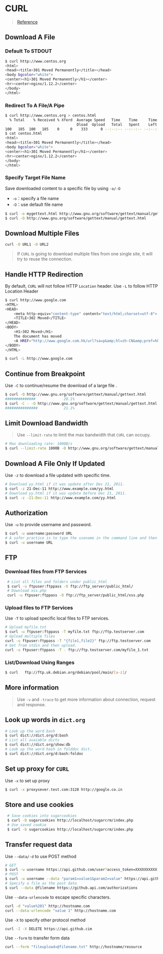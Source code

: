 # CURL

> [Reference](https://www.thegeekstuff.com/2012/04/curl-examples/)

## Download A File

### Default To STDOUT

```bash
$ curl http://www.centos.org
<html>
<head><title>301 Moved Permanently</title></head>
<body bgcolor="white">
<center><h1>301 Moved Permanently</h1></center>
<hr><center>nginx/1.12.2</center>
</body>
</html>
```

### Redirect To A File/A Pipe

```bash
$ curl http://www.centos.org > centos.html
  % Total    % Received % Xferd  Average Speed   Time    Time     Time  Current
                                 Dload  Upload   Total   Spent    Left  Speed
100   185  100   185    0     0    333      0 --:--:-- --:--:-- --:--:--   335
$ cat centos.html
<html>
<head><title>301 Moved Permanently</title></head>
<body bgcolor="white">
<center><h1>301 Moved Permanently</h1></center>
<hr><center>nginx/1.12.2</center>
</body>
</html>
```

### Specify Target File Name

Save downloaded content to a specific file by using `-o/-O`

* `-o`：specify a file name
* `-O`：use default file name

```bash
$ curl -o mygettext.html http://www.gnu.org/software/gettext/manual/gettext.html
$ curl -O http://www.gnu.org/software/gettext/manual/gettext.html
```

## Download Multiple Files

```bash
curl -O URL1 -O URL2
```

> If `CURL` is going to download multiple files from one single site, it will try to reuse the connection.

## Handle HTTP Redirection

By default, `CURL` will not follow HTTP `Location` header. Use `-L` to follow HTTP Location Header

```bash
$ curl http://www.google.com
<HTML>
<HEAD>
    <meta http-equiv="content-type" content="text/html;charset=utf-8">
    <TITLE>302 Moved</TITLE>
</HEAD>
<BODY>
    <H1>302 Moved</H1>
    The document has moved
    <A HREF="http://www.google.com.hk/url?sa=p&amp;hl=zh-CN&amp;pref=hkredirect&amp;pval=yes&amp;q=http://www.google.com.hk/&amp;ust=1379402837567135amp;usg=AFQjCNF3o7umf3jyJpNDPuF7KTibavE4aA">here</A>.
</BODY>
</HTML>
```

```bash
$ curl -L http://www.google.com
```

## Continue from Breakpoint

Use `-C` to continue/resume the download of a large file .

```bash
$ curl -O http://www.gnu.org/software/gettext/manual/gettext.html
##############             20.1%
$ curl -C - -O http://www.gnu.org/software/gettext/manual/gettext.html
###############            21.1%
```

## Limit Download Bandwidth

> Use `--limit-rate` to limit the max bandwidth that `CURL` can occupy.

```bash
# Max downloading rate: 1000B/s
$ curl --limit-rate 1000B -O http://www.gnu.org/software/gettext/manual/gettext.html
```

## Download A File Only If Updated

Use `-z` to download a file updated with specific time.

```bash
# Download yy.html if it was update after Dec 21, 2011.
$ curl -z 21-Dec-11 http://www.example.com/yy.html
# Download yy.html if it was update before Dec 21, 2011.
$ curl -z -21-Dec-11 http://www.example.com/yy.html
```

## Authorization

Use `-u` to provide username and password.

```bash
$ curl -u username:password URL
# A safer practice is to type the usename in the command line and then to type the password in the prompt. It can avoid leaks of passwords by look up the command history. 
$ curl -u username URL
```

## FTP

### Download files from FTP Services

```bash
 # List all files and folders under public_html
 $ curl -u ftpuser:ftppass -O ftp://ftp_server/public_html/
 # Download xss.php
 curl -u ftpuser:ftppass -O ftp://ftp_server/public_html/xss.php
```

### Upload files to FTP Services

Use `-T` to upload specific local files to FTP services.

```bash
# Upload myfile.txt
$ curl -u ftpuser:ftppass -T myfile.txt ftp://ftp.testserver.com
# Upload multiple files
curl -u ftpuser:ftppass -T "{file1,file2}" ftp://ftp.testserver.com
# Get from stdin and then upload.
curl -u ftpuser:ftppass -T - ftp://ftp.testserver.com/myfile_1.txt
```

### List/Download Using Ranges

```bash
$ curl   ftp://ftp.uk.debian.org/debian/pool/main/[a-z]/
```

## More information

> Use `-v` and `-trace` to get more information about connection, request and response.

## Look up words in `dict.org`

```bash
# Look up the word bash
$ curl dict://dict.org/d:bash
# List all avaiable dicts
$ curl dict://dict.org/show:db
# Look up the word hash in folddoc dict.
$ curl dict://dict.org/d:bash:foldoc
```

## Set up proxy for `CURL`

Use `-x` to set up proxy

```bash
$ curl -x proxysever.test.com:3128 http://google.co.in
```

## Store and use cookies

```bash
 # Save cookies into sugarcookies
 $ curl -D sugarcookies http://localhost/sugarcrm/index.php
 # Use saved cookie
 $ curl -b sugarcookies http://localhost/sugarcrm/index.php
```

## Transfer request data

Use `--data/-d` to use POST method

```bash
# GET
$ curl -u username https://api.github.com/user?access_token=XXXXXXXXXX
# POST
$ curl -u username --data "param1=value1&param2=value" https://api.github.com
# Specify a file as the post data
$ curl --data @filename https://github.api.com/authorizations
```

Use `--data-urlencode` to escape specific characters.

```bash
curl -d "value%201" http://hostname.com
curl --data-urlencode "value 1" http://hostname.com
```

Use `-X` to specify other protocol method

```bash
curl -I -X DELETE https://api.github.cim
```

Use `--form` to transfer form data

```bash
curl --form "fileupload=@filename.txt" http://hostname/resource
```


